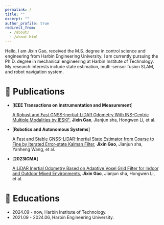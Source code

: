 ```yaml
---
permalink: /
title: ""
excerpt: ""
author_profile: true
redirect_from: 
  - /about/
  - /about.html
---
```



<span class='anchor' id='about-me'></span>

Hello, I am Jixin Gao, received the M.S. degree in control science and engineering from Harbin Engineering University. I am currently pursuing the Ph.D. degree in mechanical engineering at Harbin Institute of Technology. 
My research interests include state estimation, multi-sensor fusion SLAM, and robot navigation system.

<!-- # 🔥 News
- *2022.02*: &nbsp;🎉🎉 Lorem ipsum dolor sit amet, consectetur adipiscing elit. Vivamus ornare aliquet ipsum, ac tempus justo dapibus sit amet. 
- *2022.02*: &nbsp;🎉🎉 Lorem ipsum dolor sit amet, consectetur adipiscing elit. Vivamus ornare aliquet ipsum, ac tempus justo dapibus sit amet. -->

# 📝 Publications 
- [**IEEE Transactions on Instrumentation and Measurement**]

  [A Robust and Fast GNSS-Inertial-LiDAR Odometry With INS-Centric Multiple Modalities by IESKF](https://xploreqa.ieee.org/document/10385063), **Jixin Gao**, Jianjun sha, Hongwen Li, et al.
- [**Robotics and Autonomous Systems**]

  [A Fast and Stable GNSS-LiDAR-Inertial State Estimator from Coarse to Fine by Iterated Error-state Kalman Filter](https://www.sciencedirect.com/science/article/pii/S0921889024000587), **Jixin Gao**, Jianjun sha, Yanheng Wang, et al.
- [**2023ICMA**]

  [A LiDAR Inertial Odometry Based on Adaptive Voxel Grid Filter for Indoor and Outdoor Mixed Environments](https://xploreqa.ieee.org/document/10215777), **Jixin Gao**, Jianjun sha, Hongwen Li, et al.

# 📖 Educations
- 2024.09 - now, Harbin Institute of Technology. 
- 2021.09 - 2024.06, Harbin Engineering University.
